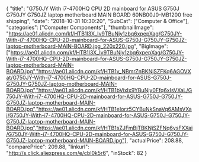 {
	"title": "G750JY With i7-4700HQ CPU 2D mainboard for ASUS G750J G750JY G750JZ laptop motherboard MAIN BOARD 60NB00J0-MB1200 free shipping",
	"date": "2018-10-31 10:30:20",
	"SubCat": ["Computer & Office"],
	"categories": ["Computer Components"],
	"thumbnailImage": "https://ae01.alicdn.com/kf/HTB1l3X_Iv9TBuNjy1zbq6xpepXag/G750JY-With-i7-4700HQ-CPU-2D-mainboard-for-ASUS-G750J-G750JY-G750JZ-laptop-motherboard-MAIN-BOARD.jpg_220x220.jpg",
	"BigImage": ["https://ae01.alicdn.com/kf/HTB1l3X_Iv9TBuNjy1zbq6xpepXag/G750JY-With-i7-4700HQ-CPU-2D-mainboard-for-ASUS-G750J-G750JY-G750JZ-laptop-motherboard-MAIN-BOARD.jpg","https://ae01.alicdn.com/kf/HTB1v_NBmrZnBKNjSZFKq6AGOVXat/G750JY-With-i7-4700HQ-CPU-2D-mainboard-for-ASUS-G750J-G750JY-G750JZ-laptop-motherboard-MAIN-BOARD.jpg","https://ae01.alicdn.com/kf/HTB1bVixIx9YBuNjy0Ffq6xIsVXaL/G750JY-With-i7-4700HQ-CPU-2D-mainboard-for-ASUS-G750J-G750JY-G750JZ-laptop-motherboard-MAIN-BOARD.jpg","https://ae01.alicdn.com/kf/HTB1eIorz5CYBuNkSnaVq6AMsVXaj/G750JY-With-i7-4700HQ-CPU-2D-mainboard-for-ASUS-G750J-G750JY-G750JZ-laptop-motherboard-MAIN-BOARD.jpg","https://ae01.alicdn.com/kf/HTB1sZJFmBjTBKNjSZFNq6ysFXXai/G750JY-With-i7-4700HQ-CPU-2D-mainboard-for-ASUS-G750J-G750JY-G750JZ-laptop-motherboard-MAIN-BOARD.jpg"],
	"actualPrice": 208.88,
	"comparePrice": 209.88,
	"linkurl": "http://s.click.aliexpress.com/e/cbI0k5r6",
	"inStock": 82
}

